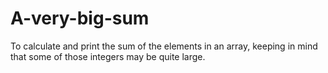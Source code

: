 # A-very-big-sum
To calculate and print the sum of the elements in an array, keeping in mind that some of those integers may be quite large.
